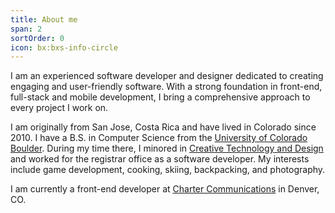 ```yaml
---
title: About me
span: 2
sortOrder: 0
icon: bx:bxs-info-circle
---
```

I am an experienced software developer and designer dedicated to creating engaging and user-friendly software. With a strong foundation in front-end, full-stack and mobile development, I bring a comprehensive approach to every project I work on. 

I am originally from San Jose, Costa Rica and have lived in Colorado since 2010. I have a B.S. in Computer Science from the [University of Colorado Boulder](https://www.cu.edu/). During my time there, I minored in [Creative Technology and Design](https://www.colorado.edu/engineering/academics/degree-programs/creative-technology-design) and worked for the registrar office as a software developer.  My interests include game development, cooking, skiing, backpacking, and photography.  

I am currently a front-end developer at [Charter Communications](https://corporate.charter.com/) in Denver, CO. 